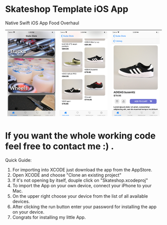 # Skateshop Template iOS App


 Native Swift iOS App Food Overhaul

| ![Startpage](https://github.com/EforestHD/SkateShop/blob/master/Screenshots/Startpage.png) | ![Schuhe](https://github.com/EforestHD/SkateShop/blob/master/Screenshots/Schuhe.png) | ![Schuh](https://github.com/EforestHD/SkateShop/blob/master/Screenshots/Schuh.png) |
| -------- | -------- | -------- |


# If you want the whole working code feel free to contact me :) . 
Quick Guide:
 1. For importing into XCODE just download the app from the AppStore. 
 2. Open XCODE and choose "Clone an existing project"
 3. If it's not opening by itself, douple click on "Skateshop.xcodeproj"
 4. To import the App on your own device, connect your iPhone to your Mac. 
 5. On the upper right choose your device from the list of all available devices. 
 6. After clicking the run button enter your password for installing the app on your device. 
 7. Congrats for installing my little App. 
 
 
 
